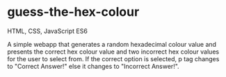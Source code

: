 # guess-the-hex-colour
HTML, CSS, JavaScript ES6 

A simple webapp that generates a random hexadecimal colour value and presents the correct hex colour value and two incorrect hex colour values for the user to select from. If the correct option is selected, p tag changes to "Correct Answer!" else it changes to "Incorrect Answer!". 
